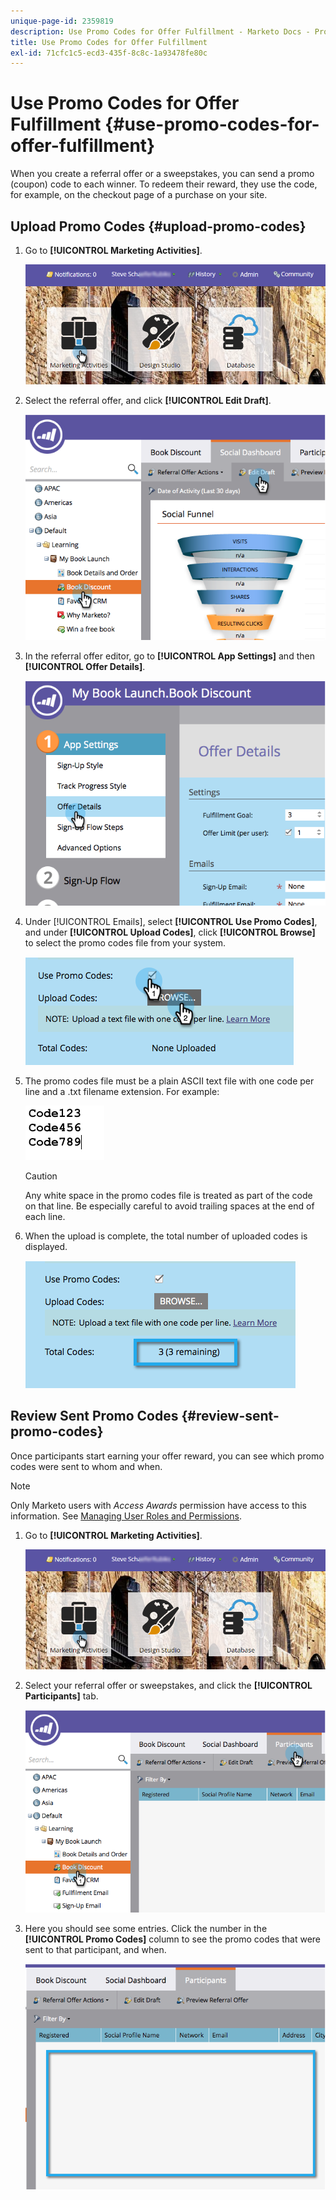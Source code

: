 ```yaml
---
unique-page-id: 2359819
description: Use Promo Codes for Offer Fulfillment - Marketo Docs - Product Documentation
title: Use Promo Codes for Offer Fulfillment
exl-id: 71cfc1c5-ecd3-435f-8c8c-1a93478fe80c
---
```

# Use Promo Codes for Offer Fulfillment {#use-promo-codes-for-offer-fulfillment}

When you create a referral offer or a sweepstakes, you can send a promo (coupon) code to each winner. To redeem their reward, they use the code, for example, on the checkout page of a purchase on your site.

## Upload Promo Codes {#upload-promo-codes}

1. Go to **[!UICONTROL Marketing Activities]**.

   ![](assets/login-marketing-activities-2.png)

1. Select the referral offer, and click **[!UICONTROL Edit Draft]**.

   ![](assets/image2015-4-22-11-3a16-3a45.png)

1. In the referral offer editor, go to **[!UICONTROL App Settings]** and then **[!UICONTROL Offer Details]**.

   ![](assets/image2015-4-22-11-3a23-3a39.png)

1. Under [!UICONTROL Emails], select **[!UICONTROL Use Promo Codes]**, and under **[!UICONTROL Upload Codes]**, click **[!UICONTROL Browse]** to select the promo codes file from your system.

   ![](assets/image2015-4-22-12-3a52-3a43.png)

1. The promo codes file must be a plain ASCII text file with one code per line and a .txt filename extension. For example:

   ![](assets/image2015-4-22-13-3a2-3a23.png)

   >[!CAUTION]
   >
   >Any white space in the promo codes file is treated as part of the code on that line. Be especially careful to avoid trailing spaces at the end of each line.

1. When the upload is complete, the total number of uploaded codes is displayed.

   ![](assets/image2015-4-22-13-3a8-3a31.png)

## Review Sent Promo Codes {#review-sent-promo-codes}

Once participants start earning your offer reward, you can see which promo codes were sent to whom and when.

>[!NOTE]
>
>Only Marketo users with _Access Awards_ permission have access to this information. See  [Managing User Roles and Permissions](/help/marketo/product-docs/administration/users-and-roles/managing-user-roles-and-permissions.md).

1. Go to **[!UICONTROL Marketing Activities]**.

   ![](assets/login-marketing-activities-2.png)

1. Select your referral offer or sweepstakes, and click the **[!UICONTROL Participants]** tab.

   ![](assets/image2015-4-22-11-3a36-3a22.png)

1. Here you should see some entries. Click the number in the **[!UICONTROL Promo Codes]** column to see the promo codes that were sent to that participant, and when.

   ![](assets/image2015-4-22-11-3a36-3a43.png)
